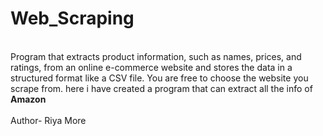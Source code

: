 # Web_Scraping
<br>
Program that extracts product information, such as names, prices, and ratings, from an online e-commerce website and stores the data in a structured format like a CSV file.  You are free to choose the website you scrape from.
here i have created a program that can extract all the info of <b>Amazon</b>
<br>
<br>
Author- Riya More
